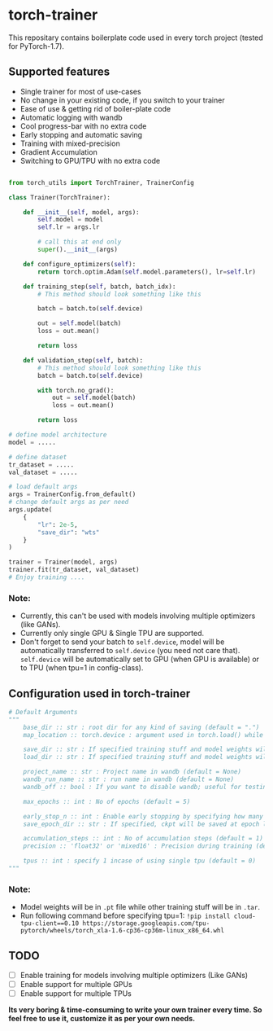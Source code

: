 # torch-trainer

This repositary contains boilerplate code used in every torch project (tested for PyTorch-1.7).

## Supported features

- Single trainer for most of use-cases
- No change in your existing code, if you switch to your trainer
- Ease of use & getting rid of boiler-plate code
- Automatic logging with wandb
- Cool progress-bar with no extra code
- Early stopping and automatic saving
- Training with mixed-precision
- Gradient Accumulation
- Switching to GPU/TPU with no extra code

```python

from torch_utils import TorchTrainer, TrainerConfig

class Trainer(TorchTrainer):

    def __init__(self, model, args):
        self.model = model
        self.lr = args.lr

        # call this at end only
        super().__init__(args)

    def configure_optimizers(self):
        return torch.optim.Adam(self.model.parameters(), lr=self.lr)

    def training_step(self, batch, batch_idx):
        # This method should look something like this

        batch = batch.to(self.device)

        out = self.model(batch)
        loss = out.mean()

        return loss

    def validation_step(self, batch):
        # This method should look something like this
        batch = batch.to(self.device)

        with torch.no_grad():
            out = self.model(batch)
            loss = out.mean()

        return loss

# define model architecture
model = .....

# define dataset
tr_dataset = .....
val_dataset = .....

# load default args
args = TrainerConfig.from_default()
# change default args as per need
args.update(
    {
        "lr": 2e-5,
        "save_dir": "wts"
    }
)

trainer = Trainer(model, args)
trainer.fit(tr_dataset, val_dataset)
# Enjoy training ....
```

### Note:

- Currently, this can't be used with models involving multiple optimizers (like GANs).
- Currently only single GPU & Single TPU are supported. 
- Don't forget to send your batch to `self.device`, model will be automatically transferred to `self.device` (you need not care that). `self.device` will be automatically set to GPU (when GPU is available) or to TPU (when tpu=1 in config-class).

## Configuration used in torch-trainer

```python
# Default Arguments
"""
    base_dir :: str : root dir for any kind of saving (default = ".")
    map_location :: torch.device : argument used in torch.load() while loading model-state-dict (default = torch.device("cuda:0"))

    save_dir :: str : If specified training stuff and model weights will be saved in this dir (default = None)
    load_dir :: str : If specified training stuff and model weights will be loaded from this dir (default = None)

    project_name :: str : Project name in wandb (default = None)
    wandb_run_name :: str : run name in wandb (default = None)
    wandb_off :: bool : If you want to disable wandb; useful for testing (default = False)

    max_epochs :: int : No of epochs (default = 5)

    early_stop_n :: int : Enable early stopping by specifying how many epochs to look-up before stopping (default = None)
    save_epoch_dir :: str : If specified, ckpt will be saved at epoch level if loss decreases

    accumulation_steps :: int : No of accumulation steps (default = 1)
    precision :: 'float32' or 'mixed16' : Precision during training (default = 'float32')

    tpus :: int : specify 1 incase of using single tpu (default = 0)
"""
```

### Note:

- Model weights will be in `.pt` file while other training stuff will be in `.tar`.
- Run following command before specifying tpu=1: `!pip install cloud-tpu-client==0.10 https://storage.googleapis.com/tpu-pytorch/wheels/torch_xla-1.6-cp36-cp36m-linux_x86_64.whl`


## TODO

- [ ] Enable training for models involving multiple optimizers (Like GANs)
- [ ] Enable support for multiple GPUs
- [ ] Enable support for multiple TPUs

**Its very boring & time-consuming to write your own trainer every time. So feel free to use it, customize it as per your own needs.**
